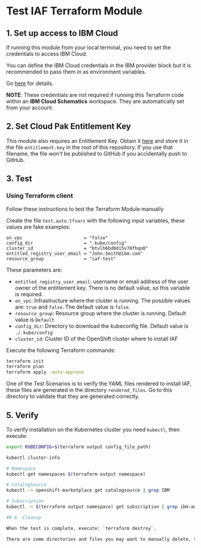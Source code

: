 # Test IAF Terraform Module

## 1. Set up access to IBM Cloud

If running this module from your local terminal, you need to set the credentials to access IBM Cloud.

You can define the IBM Cloud credentials in the IBM provider block but it is recommended to pass them in as environment variables.

Go [here](../../CREDENTIALS.md) for details.

**NOTE**: These credentials are not required if running this Terraform code within an **IBM Cloud Schematics** workspace. They are automatically set from your account.

## 2. Set Cloud Pak Entitlement Key

This module also requires an Entitlement Key. Obtain it [here](https://myibm.ibm.com/products-services/containerlibrary) and store it in the file `entitlement.key` in the root of this repository. If you use that filename, the file won't be published to GitHub if you accidentally push to GitHub.

## 3. Test

### Using Terraform client

Follow these instructions to test the Terraform Module manually

Create the file `test.auto.tfvars` with the following input variables, these values are fake examples:

```hcl
on_vpc                       = "false"
config_dir                   = ".kube/config"
cluster_id                   = "btvlh6bd0di5v70fhqn0"
entitled_registry_user_email = "John.Smith@ibm.com"
resource_group               = "iaf-test"
```

These parameters are:

- `entitled_registry_user_email`: username or email address of the user owner of the entitlement key. There is no default value, so this variable is required.
- `on_vpc`: Infrastructure where the cluster is running. The possible values are: `true` and `false`. The default value is `false`.
- `resource_group`: Resource group where the cluster is running. Default value is `Default`
- `config_dir`: Directory to download the kubeconfig file. Default value is `./.kube/config`
- `cluster_id`: Cluster ID of the OpenShift cluster where to install IAF

Execute the following Terraform commands:

```bash
terraform init
terraform plan
terraform apply -auto-approve
```

One of the Test Scenarios is to verify the YAML files rendered to install IAF, these files are generated in the directory `rendered_files`. Go to this directory to validate that they are generated correctly.

## 5. Verify

To verify installation on the Kubernetes cluster you need `kubectl`, then execute:

```bash
export KUBECONFIG=$(terraform output config_file_path)

kubectl cluster-info

# Namespace
kubectl get namespaces $(terraform output namespace)

# CatalogSource
kubectl -n openshift-marketplace get catalogsource | grep IBM

# Subscription
kubectl -n $(terraform output namespace) get subscription | grep ibm-automation

## 6. Cleanup

When the test is complete, execute: `terraform destroy`.

There are some directories and files you may want to manually delete, these are: `rm -rf test.auto.tfvars terraform.tfstate* .terraform .kube rendered_files`
